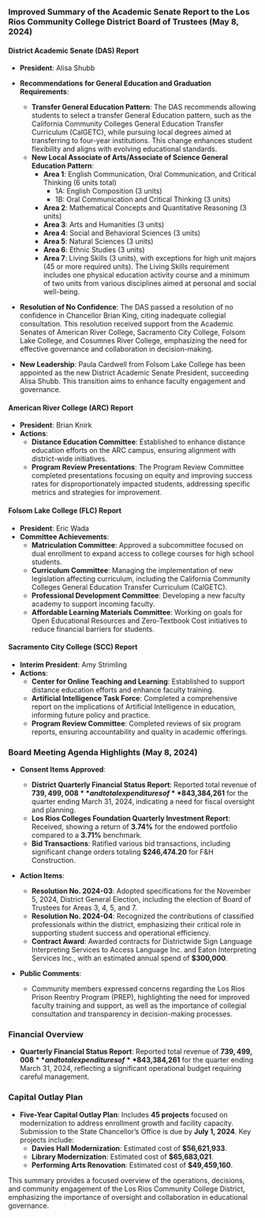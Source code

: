 ### Improved Summary of the Academic Senate Report to the Los Rios Community College District Board of Trustees (May 8, 2024)

#### District Academic Senate (DAS) Report
- **President**: Alisa Shubb
- **Recommendations for General Education and Graduation Requirements**:
  - **Transfer General Education Pattern**: The DAS recommends allowing students to select a transfer General Education pattern, such as the California Community Colleges General Education Transfer Curriculum (CalGETC), while pursuing local degrees aimed at transferring to four-year institutions. This change enhances student flexibility and aligns with evolving educational standards.
  - **New Local Associate of Arts/Associate of Science General Education Pattern**: 
    - **Area 1**: English Communication, Oral Communication, and Critical Thinking (6 units total)
      - 1A: English Composition (3 units)
      - 1B: Oral Communication and Critical Thinking (3 units)
    - **Area 2**: Mathematical Concepts and Quantitative Reasoning (3 units)
    - **Area 3**: Arts and Humanities (3 units)
    - **Area 4**: Social and Behavioral Sciences (3 units)
    - **Area 5**: Natural Sciences (3 units)
    - **Area 6**: Ethnic Studies (3 units)
    - **Area 7**: Living Skills (3 units), with exceptions for high unit majors (45 or more required units). The Living Skills requirement includes one physical education activity course and a minimum of two units from various disciplines aimed at personal and social well-being.

- **Resolution of No Confidence**: The DAS passed a resolution of no confidence in Chancellor Brian King, citing inadequate collegial consultation. This resolution received support from the Academic Senates of American River College, Sacramento City College, Folsom Lake College, and Cosumnes River College, emphasizing the need for effective governance and collaboration in decision-making.

- **New Leadership**: Paula Cardwell from Folsom Lake College has been appointed as the new District Academic Senate President, succeeding Alisa Shubb. This transition aims to enhance faculty engagement and governance.

#### American River College (ARC) Report
- **President**: Brian Knirk
- **Actions**:
  - **Distance Education Committee**: Established to enhance distance education efforts on the ARC campus, ensuring alignment with district-wide initiatives.
  - **Program Review Presentations**: The Program Review Committee completed presentations focusing on equity and improving success rates for disproportionately impacted students, addressing specific metrics and strategies for improvement.

#### Folsom Lake College (FLC) Report
- **President**: Eric Wada
- **Committee Achievements**:
  - **Matriculation Committee**: Approved a subcommittee focused on dual enrollment to expand access to college courses for high school students.
  - **Curriculum Committee**: Managing the implementation of new legislation affecting curriculum, including the California Community Colleges General Education Transfer Curriculum (CalGETC).
  - **Professional Development Committee**: Developing a new faculty academy to support incoming faculty.
  - **Affordable Learning Materials Committee**: Working on goals for Open Educational Resources and Zero-Textbook Cost initiatives to reduce financial barriers for students.

#### Sacramento City College (SCC) Report
- **Interim President**: Amy Strimling
- **Actions**:
  - **Center for Online Teaching and Learning**: Established to support distance education efforts and enhance faculty training.
  - **Artificial Intelligence Task Force**: Completed a comprehensive report on the implications of Artificial Intelligence in education, informing future policy and practice.
  - **Program Review Committee**: Completed reviews of six program reports, ensuring accountability and quality in academic offerings.

### Board Meeting Agenda Highlights (May 8, 2024)
- **Consent Items Approved**: 
  - **District Quarterly Financial Status Report**: Reported total revenue of **$739,499,008** and total expenditures of **$843,384,261** for the quarter ending March 31, 2024, indicating a need for fiscal oversight and planning.
  - **Los Rios Colleges Foundation Quarterly Investment Report**: Received, showing a return of **3.74%** for the endowed portfolio compared to a **3.71%** benchmark.
  - **Bid Transactions**: Ratified various bid transactions, including significant change orders totaling **$246,474.20** for F&H Construction.

- **Action Items**:
  - **Resolution No. 2024-03**: Adopted specifications for the November 5, 2024, District General Election, including the election of Board of Trustees for Areas 3, 4, 5, and 7.
  - **Resolution No. 2024-04**: Recognized the contributions of classified professionals within the district, emphasizing their critical role in supporting student success and operational efficiency.
  - **Contract Award**: Awarded contracts for Districtwide Sign Language Interpreting Services to Access Language Inc. and Eaton Interpreting Services Inc., with an estimated annual spend of **$300,000**.

- **Public Comments**: 
  - Community members expressed concerns regarding the Los Rios Prison Reentry Program (PREP), highlighting the need for improved faculty training and support, as well as the importance of collegial consultation and transparency in decision-making processes.

### Financial Overview
- **Quarterly Financial Status Report**: Reported total revenue of **$739,499,008** and total expenditures of **$843,384,261** for the quarter ending March 31, 2024, reflecting a significant operational budget requiring careful management.

### Capital Outlay Plan
- **Five-Year Capital Outlay Plan**: Includes **45 projects** focused on modernization to address enrollment growth and facility capacity. Submission to the State Chancellor’s Office is due by **July 1, 2024**. Key projects include:
  - **Davies Hall Modernization**: Estimated cost of **$56,621,933**.
  - **Library Modernization**: Estimated cost of **$65,683,021**.
  - **Performing Arts Renovation**: Estimated cost of **$49,459,160**.

This summary provides a focused overview of the operations, decisions, and community engagement of the Los Rios Community College District, emphasizing the importance of oversight and collaboration in educational governance.
